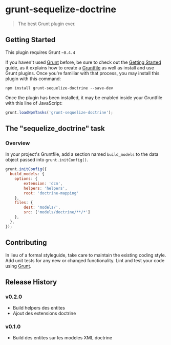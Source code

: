 # grunt-sequelize-doctrine

> The best Grunt plugin ever.

## Getting Started
This plugin requires Grunt `~0.4.4`

If you haven't used [Grunt](http://gruntjs.com/) before, be sure to check out the [Getting Started](http://gruntjs.com/getting-started) guide, as it explains how to create a [Gruntfile](http://gruntjs.com/sample-gruntfile) as well as install and use Grunt plugins. Once you're familiar with that process, you may install this plugin with this command:

```shell
npm install grunt-sequelize-doctrine --save-dev
```

Once the plugin has been installed, it may be enabled inside your Gruntfile with this line of JavaScript:

```js
grunt.loadNpmTasks('grunt-sequelize-doctrine');
```

## The "sequelize_doctrine" task

### Overview
In your project's Gruntfile, add a section named `build_models` to the data object passed into `grunt.initConfig()`.

```js
grunt.initConfig({
  build_models: {
    options: {
        extension: 'dcm',
        helpers: 'helpers',
        root: 'doctrine-mapping'
    },
    files: {
        dest: 'models/',
        src: ['models/doctrine/**/*']
    },
  },
});
```

## Contributing
In lieu of a formal styleguide, take care to maintain the existing coding style. Add unit tests for any new or changed functionality. Lint and test your code using [Grunt](http://gruntjs.com/).

## Release History
### v0.2.0
- Build helpers des entites
- Ajout des extensions doctrine

### v0.1.0
- Build des entites sur les modeles XML doctrine
